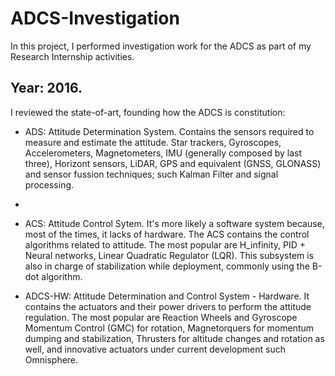 # ADCS-Investigation
In this project, I performed investigation work for the ADCS as part of my Research Internship activities. 

## Year: 2016.

I reviewed the state-of-art, founding how the ADCS is constitution: 

 * ADS: Attitude Determination System. Contains the sensors required to measure and estimate the attitude. Star trackers, Gyroscopes, Accelerometers, Magnetometers, IMU (generally composed by last three), Horizont sensors, LiDAR, GPS and equivalent (GNSS, GLONASS) and sensor fussion techniques; such Kalman Filter and signal processing.
 * 
 * ACS: Attitude Control Sytem. It's more likely a software system because, most of the times, it lacks of hardware. The ACS contains the control algorithms related to attitude. The most popular are H_infinity, PID + Neural networks, Linear Quadratic Regulator (LQR). This subsystem is also in charge of stabilization while deployment, commonly using the B-dot algorithm.
   
 * ADCS-HW: Attitude Determination and Control System - Hardware. It contains the actuators and their power drivers to perform the attitude regulation. The most popular are Reaction Wheels and Gyroscope Momentum Control (GMC) for rotation, Magnetorquers for momentum dumping and stabilization, Thrusters for altitude changes and rotation as well, and innovative actuators under current development such Omnisphere.
